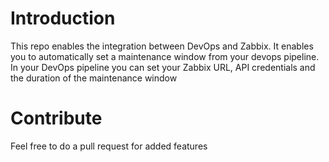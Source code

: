 # Introduction 
This repo enables the integration between DevOps and Zabbix.
It enables you to automatically set a maintenance window from your devops pipeline.
In your DevOps pipeline you can set your Zabbix URL, API credentials and the duration of the maintenance window

# Contribute
Feel free to do a pull request for added features
